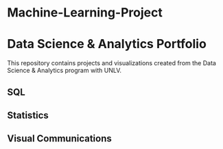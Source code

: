 # Machine-Learning-Project
# Data Science & Analytics Portfolio
This repository contains projects and visualizations created from the Data
Science & Analytics program with UNLV.
## SQL
## Statistics
## Visual Communications
